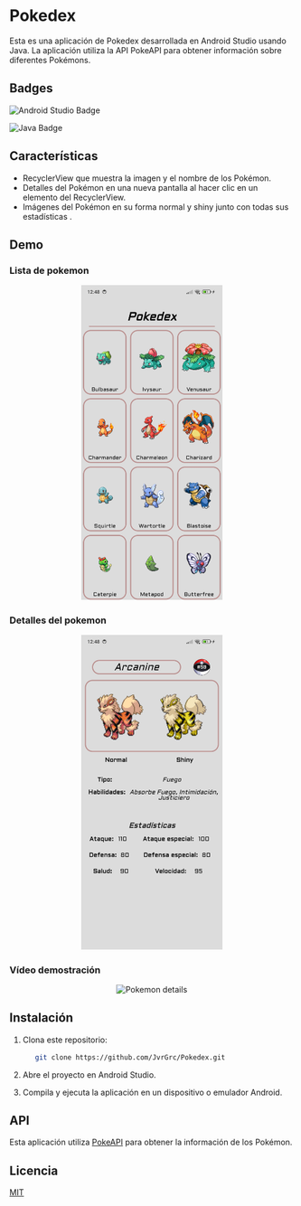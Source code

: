# Pokedex

Esta es una aplicación de Pokedex desarrollada en Android Studio usando Java. La aplicación utiliza la API PokeAPI para obtener información sobre diferentes Pokémons.

## Badges

![Android Studio Badge](https://img.shields.io/badge/Android%20Studio-3DDC84?logo=androidstudio&logoColor=fff&style=for-the-badge)

![Java Badge](https://img.shields.io/badge/Java-ED8B00?style=for-the-badge&logo=openjdk&logoColor=white)

## Características

- RecyclerView que muestra la imagen y el nombre de los Pokémon.
- Detalles del Pokémon en una nueva pantalla al hacer clic en un elemento del RecyclerView.
- Imágenes del Pokémon en su forma normal y shiny junto con todas sus estadísticas .

## Demo

### Lista de pokemon

<p align="center">
   <img title="Pokedex preview" alt="Pokemon list preview" src="all.jpg" width="250">
</p>

### Detalles del pokemon

<p align="center">
   <img title="Arcanine details" alt="Pokemon details" src="arcanine.jpg" width="250">
</p>

### Vídeo demostración

<p align="center">
   <img title="Arcanine details" alt="Pokemon details" src="video.gif" width="250">
</p>

## Instalación

1. Clona este repositorio:

   ```sh
      git clone https://github.com/JvrGrc/Pokedex.git
   ```

2. Abre el proyecto en Android Studio.

3. Compila y ejecuta la aplicación en un dispositivo o emulador Android.

## API

Esta aplicación utiliza [PokeAPI](https://pokeapi.co/) para obtener la información de los Pokémon.

## Licencia

[MIT](https://choosealicense.com/licenses/mit/)
